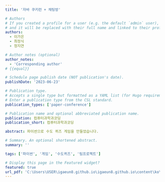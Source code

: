 ```yaml
---
title: '자바 쿠키런 + 채팅방'

# Authors
# If you created a profile for a user (e.g. the default `admin` user), write the username (folder name) here
# and it will be replaced with their full name and linked to their profile.
authors:
  - 이가은
  - 최정식
  - 정지연

# Author notes (optional)
author_notes:
  - 'Corresponding author'
# {{equal}}

# Schedule page publish date (NOT publication's date).
publishDate: '2023-06-23'

# Publication type.
# Accepts a single type but formatted as a YAML list (for Hugo requirements).
# Enter a publication type from the CSL standard.
publication_types: ['paper-conference']

# Publication name and optional abbreviated publication name.
publication: 컴퓨터과학과코딩
publication_short: 컴퓨터과학과코딩

abstract: 파이썬으로 수도 퀴즈 게임을 만들었습니다.

# Summary. An optional shortened abstract.
summary: ''

tags: ['파이썬', '게임', '수도퀴즈', '팀프로젝트']

# Display this page in the Featured widget?
featured: true
url_pdf: 'C:\Users\USER\igaeun8.github.io\igaeun8.github.io\content\ko\project\01-파이썬게임\수도_퀴즈_레포트.pdf'
---
```

